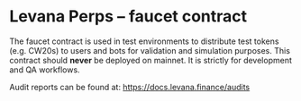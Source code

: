 # Levana Perps – faucet contract

The faucet contract is used in test environments to distribute test tokens (e.g. CW20s) to users and bots for validation and simulation purposes. This contract should **never** be deployed on mainnet. It is strictly for development and QA workflows.

Audit reports can be found at: <https://docs.levana.finance/audits>
